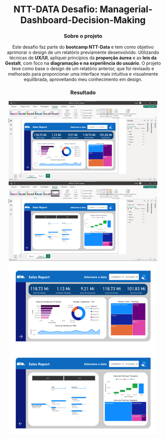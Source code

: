 <div align="center">

# NTT-DATA Desafio: Managerial-Dashboard-Decision-Making

### Sobre o projeto

Este desafio faz parte do **bootcamp NTT-Data** e tem como objetivo aprimorar o design de um relatório previamente desenvolvido. Utilizando técnicas de **UX/UI**, apliquei princípios da **proporção áurea** e as **leis da Gestalt**, com foco na **diagramação e na experiência do usuário**. O projeto teve como base o design de um relatório anterior, que foi revisado e melhorado para proporcionar uma interface mais intuitiva e visualmente equilibrada, aproveitando meu conhecimento em design.

### Resultado
<div>
<img src="print-pag1.png" type="image/png" alt="Print_Screen_pag1" height=250>
<img src="print-pag2.png" type="image/png" alt="Print_Screen_pag2" height=250>
<img src="pag1.jpg" type="image/jpg" alt="pag1" height=271>
<img src="pag2.jpg" type="image/jpg" alt="pag2" height=271>
</div>
</div>
